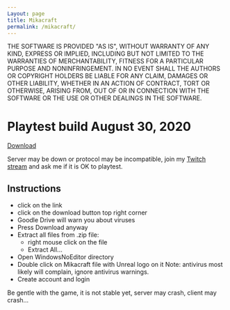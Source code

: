 ```yaml
---
Layout: page
title: Mikacraft
permalink: /mikacraft/
---
```


THE SOFTWARE IS PROVIDED "AS IS", WITHOUT WARRANTY OF ANY KIND,
EXPRESS OR IMPLIED, INCLUDING BUT NOT LIMITED TO THE WARRANTIES OF
MERCHANTABILITY, FITNESS FOR A PARTICULAR PURPOSE AND
NONINFRINGEMENT. IN NO EVENT SHALL THE AUTHORS OR COPYRIGHT HOLDERS BE
LIABLE FOR ANY CLAIM, DAMAGES OR OTHER LIABILITY, WHETHER IN AN ACTION
OF CONTRACT, TORT OR OTHERWISE, ARISING FROM, OUT OF OR IN CONNECTION
WITH THE SOFTWARE OR THE USE OR OTHER DEALINGS IN THE SOFTWARE.

# Playtest build August 30, 2020

[Download](https://drive.google.com/file/d/1igfK-e3wuC-4KumoY7NIKJaB6WcVK3YS/view?usp=sharing)

Server may be down or protocol may be incompatible, join my [Twitch
stream](https://www.twitch.tv/mika314) and ask me if it is OK to
playtest.

## Instructions
- click on the link
- click on the download button top right corner
- Goodle Drive will warn you about viruses
- Press Download anyway
- Extract all files from .zip file:
  - right mouse click on the file
  - Extract All...
- Open WindowsNoEditor directory
- Double click on Mikacraft file with Unreal logo on it
  Note: antivirus most likely will complain, ignore antivirus warnings.
- Create account and login

Be gentle with the game, it is not stable yet, server may crash,
client may crash...
